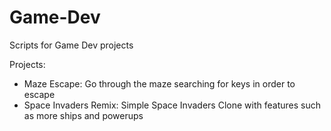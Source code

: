 # Game-Dev

Scripts for Game Dev projects

Projects:
- Maze Escape: Go through the maze searching for keys in order to escape
- Space Invaders Remix: Simple Space Invaders Clone with features such as more ships and powerups
